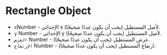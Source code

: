 # Rectangle Object

* `x`Number - الإحداثي x لأصل المستطيل (يجب أن يكون عددًا صحيحًا).
* `y` Number - الإحداثي y لأصل المستطيل (يجب أن يكون عددًا صحيحًا).
* `العرض` Number - عرض المستطيل (يجب أن يكون عددًا صحيحًا).
* `الإرتفاع` Number - ارتفاع المستطيل (يجب أن يكون عددًا صحيحًا).
